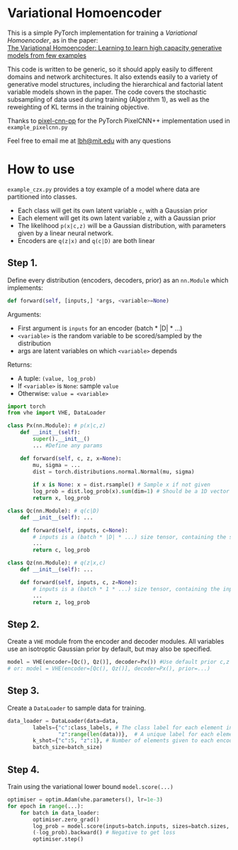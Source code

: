 # Variational Homoencoder
This is a simple PyTorch implementation for training a _Variational Homoencoder_, as in the paper:\
[The Variational Homoencoder:
Learning to learn high capacity generative models from few examples](http://auai.org/uai2018/proceedings/papers/351.pdf)

This code is written to be generic, so it should apply easily to different domains and network architectures. It also extends easily to a variety of generative model structures, including the hierarchical and factorial latent variable models shown in the paper. The code covers the stochastic subsampling of data used during training (Algorithm 1), as well as the reweighting of KL terms in the training objective. 

Thanks to [pixel-cnn-pp](https://github.com/pclucas14/pixel-cnn-pp) for the PyTorch PixelCNN++ implementation used in `example_pixelcnn.py`

Feel free to email me at [lbh@mit.edu](mailto:lbh@mit.edu) with any questions

# How to use
`example_czx.py` provides a toy example of a model where data are partitioned into classes.
- Each class will get its own latent variable `c`, with a Gaussian prior
- Each element will get its own latent variable `z`, with a Gaussian prior
- The likelihood `p(x|c,z)` will be a Gaussian distribution, with parameters given by a linear neural network.
- Encoders are `q(z|x)` and `q(c|D)` are both linear

## Step 1.
Define every distribution (encoders, decoders, prior) as an `nn.Module` which implements:
```python
def forward(self, [inputs,] *args, <variable>=None)
```
Arguments:
- First argument is `inputs` for an encoder (batch * |D| * ...)
- `<variable>` is the random variable to be scored/sampled by the distribution
- args are latent variables on which `<variable>` depends
    
Returns:
- A tuple: `(value, log_prob)`
- If `<variable>` is `None`: sample `value`
- Otherwise: `value = <variable>`

```python
import torch
from vhe import VHE, DataLoader

class Px(nn.Module): # p(x|c,z)
    def __init__(self):
        super().__init__()
        ... #Define any params

    def forward(self, c, z, x=None):
        mu, sigma = ...
        dist = torch.distributions.normal.Normal(mu, sigma) 
        
        if x is None: x = dist.rsample() # Sample x if not given
        log_prob = dist.log_prob(x).sum(dim=1) # Should be a 1D vector with nBatch elements
        return x, log_prob

class Qc(nn.Module): # q(c|D)
    def __init__(self): ...

    def forward(self, inputs, c=None):    
        # inputs is a (batch * |D| * ...) size tensor, containing the support set D
        ...
        return c, log_prob

class Qz(nn.Module): # q(z|x,c)
    def __init__(self): ...

    def forward(self, inputs, c, z=None):
        # inputs is a (batch * 1 * ...) size tensor, containing the input example x
        ...
        return z, log_prob
```

## Step 2.
Create a `VHE` module from the encoder and decoder modules. All variables use an isotroptic Gaussian prior by default, but may also be specified.

```python
model = VHE(encoder=[Qc(), Qz()], decoder=Px()) #Use default prior c,z ~ N(0, 1)
# or: model = VHE(encoder=[Qc(), Qz()], decoder=Px(), prior=...)
```

## Step 3.
Create a `DataLoader` to sample data for training.

```python
data_loader = DataLoader(data=data,
        labels={"c":class_labels, # The class label for each element in data
                "z":range(len(data))},  # A unique label for each element in data
        k_shot={"c":5, "z":1}, # Number of elements given to each encoder
        batch_size=batch_size)
```

## Step 4.
Train using the variational lower bound `model.score(...)`

```python
optimiser = optim.Adam(vhe.parameters(), lr=1e-3)
for epoch in range(...):
    for batch in data_loader:
        optimiser.zero_grad()
        log_prob = model.score(inputs=batch.inputs, sizes=batch.sizes, x=batch.target)
        (-log_prob).backward() # Negative to get loss
        optimiser.step()
```

